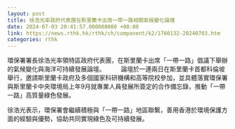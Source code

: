 ```yaml
---
layout: post
title: 徐浩光率政府代表團在斯里蘭卡出席一帶一路相關氣候變化論壇
date: 2024-07-03 20:41:57.000000000 +08:00
link: https://news.rthk.hk/rthk/ch/component/k2/1760132-20240703.htm
categories: rthk
---
```


環保署署長徐浩光率領特區政府代表團，在斯里蘭卡出席「一帶一路」倡議下舉辦的氣候變化與海洋可持續發展論壇。
　　 
論壇於一連兩日在斯里蘭卡首都科倫坡舉行，邀請斯里蘭卡政府及多個國家科研機構和高等院校參加，並具體落實環保署與斯里蘭卡中央環境局上年9月就專業人員發展所簽定的合作備忘錄，推動「一帶一路」高質量綠色發展。

徐浩光表示，環保署會繼續積極與「一帶一路」地區聯繫，善用香港於環境保護方面的經驗與優勢，協助共同實現綠色及可持續發展。
